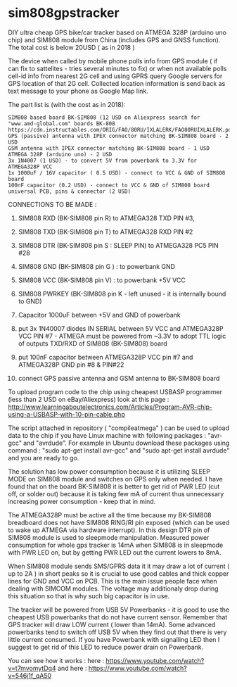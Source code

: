 # sim808gpstracker
DIY ultra cheap GPS bike/car tracker based on  ATMEGA 328P (arduino uno chip) and SIM808 module from China (includes GPS and GNSS function). The total cost is below 20USD ( as in 2018 )

The device when called by mobile phone polls info from GPS module ( if can fix to sattelites - tries several minutes to fix) or when not available polls cell-id info from nearest 2G cell and  using GPRS  query Google servers for GPS location of that 2G cell. Collected location information is send back as text message to your phone as Google Map link.

The part list is (with the cost as in 2018):

    SIM808 based board BK-SIM808 (12 USD on Aliexpress search for "www.amd-global.com" boards BK-808 https://cdn.instructables.com/ORIG/FAO/80RU/IXLALERK/FAO80RUIXLALERK.pdf)
    GPS (passive) antenna with IPEX connector matching BK-SIM808 board - 2 USD
    GSM antenna with IPEX connector matching BK-SIM808 board - 1 USD
    ATMEGA 328P (arduino uno) - 2 USD
    3x 1N4007 (1 USD) - to convert 5V from powerbank to 3.3V for ATMEGA328P VCC
    1x 1000uF / 16V capacitor ( 0.5 USD) - connect to VCC & GND of SIM808 board
    100nF capacitor (0.2 USD) - connect to VCC & GND of SIM808 board
    universal PCB, pins & connector (2 USD)

CONNECTIONS TO BE MADE :

1) SIM808 RXD (BK-SIM808 pin R) to ATMEGA328 TXD PIN #3,
2) SIM808 TXD (BK-SIM808 pin T) to ATMEGA328 RXD PIN #2
3) SIM808 DTR (BK-SIM808 pin S : SLEEP PIN) to ATMEGA328 PC5 PIN #28
4) SIM808 GND (BK-SIM808 pin G ) : to powerbank GND 
5) SIM808 VCC (BK-SIM808 pin V)  : to powerbank +5V VCC
6) SIM808 PWRKEY (BK-SIM808 pin K - left unused - it is internally bound to GND)

7) Capacitor 1000uF between +5V and GND of powerbank 

8) put 3x 1N40007 diodes IN SERIAL between 5V VCC and ATMEGA328P VCC PIN #7 - ATMEGA must be powered from ~3.3V to adopt TTL logic of outputs TXD/RXD of SIM808 (BK-SIM808) board

9) put 100nF capacitor between ATMEGA328P VCC pin #7 and ATMEGA328P GND pin #8 & PIN#22

10) connect GPS passive antenna and GSM antenna to BK-SIM808 board

To upload program code to the chip using cheapest USBASP programmer (less than 2 USD on eBay/Aliexpress) 
look at this page : http://www.learningaboutelectronics.com/Articles/Program-AVR-chip-using-a-USBASP-with-10-pin-cable.php

The script attached in repository ( "compileatmega" ) can be used to upload data to the chip if you have Linux machine with following packages : "avr-gcc" and "avrdude". 
For example in Ubuntu download these packages using command : "sudo apt-get install avr-gcc" and "sudo apt-get install avrdude" and you are ready to go.

The solution has low power consumption because it is utilizing SLEEP MODE on SIM808 module and switches on GPS only when needed.
I have found that on the board BK-SIM808 it is better to get rid of PWR LED (cut off, or solder out)  because it is taking few mA of current thus unnecessary increasing power consumption - keep that in mind.

The ATMEGA328P must be active all the time because my BK-SIM808 breadboard does not have SIM808 RING/RI pin exposed (which can be used to wake up ATMEGA via hardware interrupt). In this design DTR pin of SIM808 module is used to sleepmode manipulation. 
Measured power consumption for whole gps tracker is 14mA when SIM808 is in sleepmode with PWR LED on, but by getting PWR LED out the current lowers to 8mA.

When SIM808 module sends SMS/GPRS data it it may draw a lot of current ( up to 2A ) in short peaks so it is crucial to use good cables and thick copper lines for GND and VCC on PCB. This is the main issue people face when dealing with SIMCOM modules. The voltage may additionaly drop during this situation so that is why such big capacitor is in use. 

The tracker will be powered  from USB 5V Powerbanks - it is good to use the cheapest USB powerbanks that do not have current sensor. Remember that GPS tracker will draw LOW current ( lower than 14mA). Some advanced powerbanks tend to switch off USB 5V when they find out that there is very little current consumed. If you have Powerbank with signalling LED then I suggest to get rid of this LED to reduce power drain on Powerbank.


You can see how it works : here : https://www.youtube.com/watch?v=t7mvomytDq4 and here : https://www.youtube.com/watch?v=546j1f_qA50

